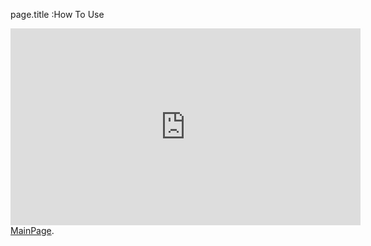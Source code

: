 page.title :How To Use    

<html lang="{{ site.lang | default: "en-US" }}">
  <body>
    <main id="content" class="main-content" role="main">
<iframe width="560" height="315" src="https://www.youtube.com/embed/s3oAvTPD62Y" frameborder="0" allow="accelerometer; autoplay; encrypted-media; gyroscope; picture-in-picture" allowfullscreen></iframe>
      <footer class="site-footer">
          <span class="site-footer-owner"><a href="{{site.baseurl}}">MainPage</a>.</span>
      </footer>
    </main>
  </body>
</html>
